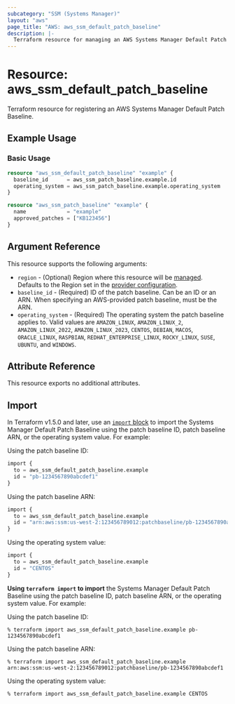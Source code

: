 ```yaml
---
subcategory: "SSM (Systems Manager)"
layout: "aws"
page_title: "AWS: aws_ssm_default_patch_baseline"
description: |-
  Terraform resource for managing an AWS Systems Manager Default Patch Baseline.
---
```


# Resource: aws_ssm_default_patch_baseline

Terraform resource for registering an AWS Systems Manager Default Patch Baseline.

## Example Usage

### Basic Usage

```terraform
resource "aws_ssm_default_patch_baseline" "example" {
  baseline_id      = aws_ssm_patch_baseline.example.id
  operating_system = aws_ssm_patch_baseline.example.operating_system
}

resource "aws_ssm_patch_baseline" "example" {
  name             = "example"
  approved_patches = ["KB123456"]
}
```

## Argument Reference

This resource supports the following arguments:

* `region` - (Optional) Region where this resource will be [managed](https://docs.aws.amazon.com/general/latest/gr/rande.html#regional-endpoints). Defaults to the Region set in the [provider configuration](https://registry.terraform.io/providers/hashicorp/aws/latest/docs#aws-configuration-reference).
* `baseline_id` - (Required) ID of the patch baseline.
  Can be an ID or an ARN.
  When specifying an AWS-provided patch baseline, must be the ARN.
* `operating_system` - (Required) The operating system the patch baseline applies to.
  Valid values are
  `AMAZON_LINUX`,
  `AMAZON_LINUX_2`,
  `AMAZON_LINUX_2022`,
  `AMAZON_LINUX_2023`,
  `CENTOS`,
  `DEBIAN`,
  `MACOS`,
  `ORACLE_LINUX`,
  `RASPBIAN`,
  `REDHAT_ENTERPRISE_LINUX`,
  `ROCKY_LINUX`,
  `SUSE`,
  `UBUNTU`, and
  `WINDOWS`.

## Attribute Reference

This resource exports no additional attributes.

## Import

In Terraform v1.5.0 and later, use an [`import` block](https://developer.hashicorp.com/terraform/language/import) to import the Systems Manager Default Patch Baseline using the patch baseline ID, patch baseline ARN, or the operating system value. For example:

Using the patch baseline ID:

```terraform
import {
  to = aws_ssm_default_patch_baseline.example
  id = "pb-1234567890abcdef1"
}
```

Using the patch baseline ARN:

```terraform
import {
  to = aws_ssm_default_patch_baseline.example
  id = "arn:aws:ssm:us-west-2:123456789012:patchbaseline/pb-1234567890abcdef1"
}
```

Using the operating system value:

```terraform
import {
  to = aws_ssm_default_patch_baseline.example
  id = "CENTOS"
}
```

**Using `terraform import` to import** the Systems Manager Default Patch Baseline using the patch baseline ID, patch baseline ARN, or the operating system value. For example:

Using the patch baseline ID:

```console
% terraform import aws_ssm_default_patch_baseline.example pb-1234567890abcdef1
```

Using the patch baseline ARN:

```console
% terraform import aws_ssm_default_patch_baseline.example arn:aws:ssm:us-west-2:123456789012:patchbaseline/pb-1234567890abcdef1
```

Using the operating system value:

```console
% terraform import aws_ssm_default_patch_baseline.example CENTOS
```
